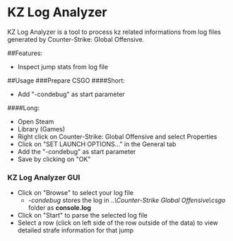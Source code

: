 # KZ Log Analyzer

KZ Log Analyzer is a tool to process kz related informations from log files generated by Counter-Strike: Global Offensive.

##Features:
* Inspect jump stats from log file

##Usage
###Prepare CSGO
####Short:
* Add "-condebug" as start parameter

####Long:
* Open Steam
* Library (Games)
* Right click on Counter-Strike: Global Offensive and select Properties
* Click on "SET LAUNCH OPTIONS..." in the General tab
* Add the "-condebug" as start parameter
* Save by clicking on "OK"

### KZ Log Analyzer GUI
* Click on "Browse" to select your log file
  * *-condebug* stores the log in *..\Counter-Strike Global Offensive\csgo* folder as __console.log__
* Click on "Start" to parse the selected log file
* Select a row (click on left side of the row outside of the data) to view detailed strafe information for that jump

